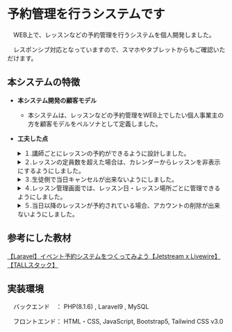 # 予約管理を行うシステムです

　WEB上で、レッスンなどの予約管理を行うシステムを個人開発しました。

　レスポンシブ対応となっていますので、スマホやタブレットからもご確認いただけます。

## 本システムの特徴
- **本システム開発の顧客モデル**
 
    - 本システムは、レッスンなどの予約管理をWEB上でしたい個人事業主の方を顧客モデルをペルソナとして定義しました。
    
- **工夫した点**
    <details><summary>１.講師ごとにレッスンの予約ができるように設計しました。</summary>
    　講師一覧のページを用意して、講師ごとにカレンダーからレッスンの予約が出来るようにしました。</br>
    　・講師ごとのinformationページは、講師ごとに設定できるようにプログラミングを行っています。
    </details>
    
    <details><summary>２.レッスンの定員数を超えた場合は、カレンダーからレッスンを非表示にするようにしました。</summary>
    　レッスンには定員数を設定して、定員数を超えた場合はカレンダーから非表示にするようにプログラムを行いました。</br>
    　・キャンセルなどで定員数が戻った場合は、キャンセルがあった時点で再度表示にするようにしています。</br>
    </details>
    
    <details><summary>３.生徒側で当日キャンセルが出来ないようにしました。</summary>
    　マイページでキャンセルが出来るのは前日23時59分までとして、レッスン当日はキャンセルボタンを非表示にするようにしました。</br>
    　・当日キャンセルに備え、講師側のレッスン管理画面から生徒の予約がキャンセルできるようにしています。</br>
    </details>
    
    <details><summary>４.レッスン管理画面では、レッスン日・レッスン場所ごとに管理できるようにしました。</summary>
    　概要画面では時間帯ごとの予約状況を確認でき、詳細画面では予約者の確認・キャンセルやレッスン自体の開催キャンセルができるようにしました。</br>
    　・レッスンに予約者がいる場合は、レッスン自体の開催キャンセルが出来ないように設計しています。</br>
    </details>
   
    <details><summary>５.当日以降のレッスンが予約されている場合、アカウントの削除が出来ないようにしました。</summary>
    　当日以降のレッスンが予約されている場合は、管理画面でアカウント削除のボタンは出さずに、マイページのボタンを表示するようにしました。</br>
    　・講師の場合は、当日以降のレッスンがある場合にも、アカウント削除のボタンは出さずに、レッスン管理のボタンを表示するようにしています。</br>
    </details>
 
## 参考にした教材
<a href="https://www.udemy.com/course/laravel-livewire-event-calendar/">【Laravel】イベント予約システムをつくってみよう【Jetstream x Livewire】【TALLスタック】</a></br>
 
## 実装環境

　バックエンド　： PHP(8.1.6) , Laravel9  , MySQL

　フロントエンド： HTML・CSS, JavaScript, Bootstrap5, Tailwind CSS v3.0
